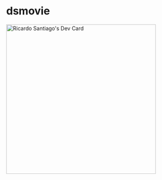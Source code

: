 # dsmovie
<a href="https://app.daily.dev/Ricardo_Santi"><img src="https://api.daily.dev/devcards/d1a61fb9b3f546d287067e2833651c2f.png?r=zb5" width="400" alt="Ricardo Santiago's Dev Card"/></a>

